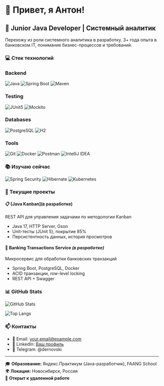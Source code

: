 # 👋 Привет, я Антон!

## 🚀 Junior Java Developer | Системный аналитик

Перехожу из роли системного аналитика в разработку. 3+ года опыта в банковском IT, понимание бизнес-процессов и требований.

### 💻 Стек технологий

### Backend
![Java](https://img.shields.io/badge/Java-17-ED8B00?style=for-the-badge&logo=openjdk&logoColor=white)
![Spring Boot](https://img.shields.io/badge/Spring_Boot-6DB33F?style=for-the-badge&logo=spring-boot&logoColor=white)
![Maven](https://img.shields.io/badge/Maven-C71A36?style=for-the-badge&logo=apache-maven&logoColor=white)

### Testing
![JUnit5](https://img.shields.io/badge/JUnit5-25A162?style=for-the-badge&logo=junit5&logoColor=white)
![Mockito](https://img.shields.io/badge/Mockito-78C257?style=for-the-badge)

### Databases
![PostgreSQL](https://img.shields.io/badge/PostgreSQL-316192?style=for-the-badge&logo=postgresql&logoColor=white)
![H2](https://img.shields.io/badge/H2-0000BB?style=for-the-badge)

### Tools
![Git](https://img.shields.io/badge/Git-F05032?style=for-the-badge&logo=git&logoColor=white)
![Docker](https://img.shields.io/badge/Docker-2496ED?style=for-the-badge&logo=docker&logoColor=white)
![Postman](https://img.shields.io/badge/Postman-FF6C37?style=for-the-badge&logo=postman&logoColor=white)
![IntelliJ IDEA](https://img.shields.io/badge/IntelliJ_IDEA-000000?style=for-the-badge&logo=intellij-idea&logoColor=white)

### 📚 Изучаю сейчас
![Spring Security](https://img.shields.io/badge/Spring_Security-6DB33F?style=flat-square&logo=spring-security&logoColor=white)
![Hibernate](https://img.shields.io/badge/Hibernate-59666C?style=flat-square&logo=hibernate&logoColor=white)
![Kubernetes](https://img.shields.io/badge/Kubernetes-326CE5?style=flat-square&logo=kubernetes&logoColor=white)

### 🎯 Текущие проекты

#### 📋 [Java Kanban](в разработке)
REST API для управления задачами по методологии Kanban
- Java 17, HTTP Server, Gson
- Unit-тесты (JUnit 5), покрытие 85%
- Персистентность данных, история просмотров

#### 🏦 Banking Transactions Service *(в разработке)*
Микросервис для обработки банковских транзакций
- Spring Boot, PostgreSQL, Docker
- ACID транзакции, row-level locking
- REST API + Swagger

### 📊 GitHub Stats

![GitHub Stats](https://github-readme-stats.vercel.app/api?username=DernovskiyAnton&show_icons=true&theme=radical)

![Top Langs](https://github-readme-stats.vercel.app/api/top-langs/?username=DernovskiyAnton&layout=compact&theme=radical)



### 📫 Контакты

- 📧 Email: your.email@example.com
- 💼 LinkedIn: [Ваш профиль](https://linkedin.com)
- 📱 Telegram: @dernovski

---

🎓 **Образование:** Яндекс.Практикум (Java-разработчик), FAANG School  
🌍 **Локация:** Новосибирск, Россия  
💼 **Открыт к удаленной работе**


